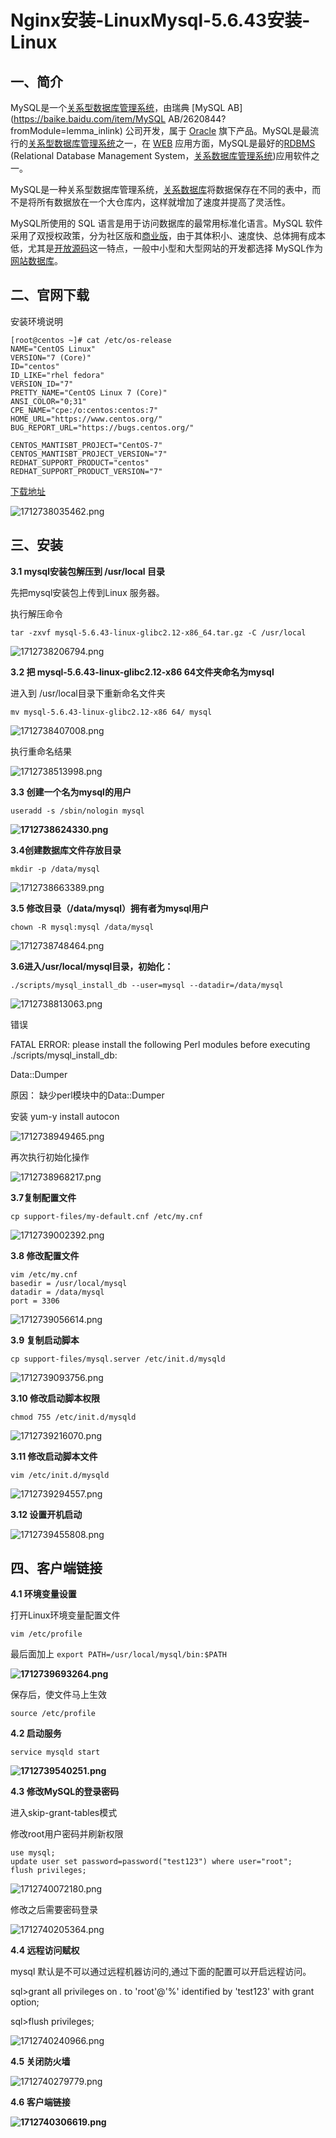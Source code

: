 # Nginx安装-LinuxMysql-5.6.43安装-Linux

## 一、简介

MySQL是一个[关系型数据库管理系统](https://baike.baidu.com/item/关系型数据库管理系统/696511?fromModule=lemma_inlink)，由瑞典 [MySQL AB](https://baike.baidu.com/item/MySQL AB/2620844?fromModule=lemma_inlink) 公司开发，属于 [Oracle](https://baike.baidu.com/item/Oracle/301207?fromModule=lemma_inlink) 旗下产品。MySQL是最流行的[关系型数据库管理系统](https://baike.baidu.com/item/关系型数据库管理系统/696511?fromModule=lemma_inlink)之一，在 [WEB](https://baike.baidu.com/item/WEB/150564?fromModule=lemma_inlink) 应用方面，MySQL是最好的[RDBMS](https://baike.baidu.com/item/RDBMS/1048260?fromModule=lemma_inlink) (Relational Database Management System，[关系数据库管理系统](https://baike.baidu.com/item/关系数据库管理系统/11032386?fromModule=lemma_inlink))应用软件之一。

MySQL是一种关系型数据库管理系统，[关系数据库](https://baike.baidu.com/item/关系数据库/1237340?fromModule=lemma_inlink)将数据保存在不同的表中，而不是将所有数据放在一个大仓库内，这样就增加了速度并提高了灵活性。

MySQL所使用的 SQL 语言是用于访问数据库的最常用标准化语言。MySQL 软件采用了双授权政策，分为社区版和[商业版](https://baike.baidu.com/item/商业版/1817444?fromModule=lemma_inlink)，由于其体积小、速度快、总体拥有成本低，尤其是[开放源码](https://baike.baidu.com/item/开放源码/7176422?fromModule=lemma_inlink)这一特点，一般中小型和大型网站的开发都选择 MySQL作为[网站数据库](https://baike.baidu.com/item/网站数据库/6399264?fromModule=lemma_inlink)。

## 二、官网下载

安装环境说明

```
[root@centos ~]# cat /etc/os-release 
NAME="CentOS Linux"
VERSION="7 (Core)"
ID="centos"
ID_LIKE="rhel fedora"
VERSION_ID="7"
PRETTY_NAME="CentOS Linux 7 (Core)"
ANSI_COLOR="0;31"
CPE_NAME="cpe:/o:centos:centos:7"
HOME_URL="https://www.centos.org/"
BUG_REPORT_URL="https://bugs.centos.org/"

CENTOS_MANTISBT_PROJECT="CentOS-7"
CENTOS_MANTISBT_PROJECT_VERSION="7"
REDHAT_SUPPORT_PRODUCT="centos"
REDHAT_SUPPORT_PRODUCT_VERSION="7"
```

[下载地址](https://downloads.mysql.com/archives/community/)

![1712738035462.png](image\1712738035462.png)

## 三、安装

**3.1 mysql安装包解压到 /usr/local 目录**

先把mysql安装包上传到Linux 服务器。

执行解压命令

```
tar -zxvf mysql-5.6.43-linux-glibc2.12-x86_64.tar.gz -C /usr/local
```

![1712738206794.png](image\1712738206794.png)



**3.2 把 mysql-5.6.43-linux-glibc2.12-x86 64文件夹命名为mysql**

进入到 /usr/local目录下重新命名文件夹

```
mv mysql-5.6.43-linux-glibc2.12-x86 64/ mysql
```

![1712738407008.png](image\1712738407008.png)

执行重命名结果

![1712738513998.png](image\1712738513998.png)

**3.3 创建一个名为mysql的用户**

```
useradd -s /sbin/nologin mysql
```

**![1712738624330.png](image\1712738624330.png)**

**3.4创建数据库文件存放目录**

```
mkdir -p /data/mysql
```

![1712738663389.png](image\1712738663389.png)

**3.5 修改目录（/data/mysql）拥有者为mysql用户**

```
chown -R mysql:mysql /data/mysql
```

![1712738748464.png](image\1712738748464.png)

**3.6进入/usr/local/mysql目录，初始化：**

```
./scripts/mysql_install_db --user=mysql --datadir=/data/mysql
```

![1712738813063.png](image\1712738813063.png)

错误

FATAL ERROR: please install the following Perl modules before executing ./scripts/mysql_install_db:

Data::Dumper

原因： 缺少perl模块中的Data::Dumper

安装 yum-y install autocon

![1712738949465.png](image\1712738949465.png)

再次执行初始化操作

![1712738968217.png](image\1712738968217.png)

**3.7复制配置文件**

```
cp support-files/my-default.cnf /etc/my.cnf
```

![1712739002392.png](image\1712739002392.png)

**3.8 修改配置文件**

```
vim /etc/my.cnf
basedir = /usr/local/mysql
datadir = /data/mysql
port = 3306
```

![1712739056614.png](image\1712739056614.png)

**3.9 复制启动脚本**

```
cp support-files/mysql.server /etc/init.d/mysqld
```

![1712739093756.png](image\1712739093756.png)

**3.10 修改启动脚本权限**

```
chmod 755 /etc/init.d/mysqld
```

![1712739216070.png](image\1712739216070.png)

**3.11 修改启动脚本文件**

```
vim /etc/init.d/mysqld
```

![1712739294557.png](image\1712739294557.png)

**3.12 设置开机启动**

![1712739455808.png](image\1712739455808.png)

## 四、客户端链接

**4.1 环境变量设置**

打开Linux环境变量配置文件

```
vim /etc/profile
```

最后面加上 `export PATH=/usr/local/mysql/bin:$PATH`

 **![1712739693264.png](image\1712739693264.png)**

保存后，使文件马上生效

```
source /etc/profile
```

**4.2 启动服务**

```
service mysqld start
```

**![1712739540251.png](image\1712739540251.png)**

**4.3 修改MySQL的登录密码**

进入skip-grant-tables模式

修改root用户密码并刷新权限

```
use mysql;
update user set password=password("test123") where user="root";
flush privileges;
```

![1712740072180.png](image\1712740072180.png)

修改之后需要密码登录

![1712740205364.png](image\1712740205364.png)

**4.4 远程访问赋权**

mysql 默认是不可以通过远程机器访问的,通过下面的配置可以开启远程访问。

sql>grant all privileges on *.* to 'root'@'%' identified by 'test123' with grant option;

sql>flush privileges;

![1712740240966.png](image\1712740240966.png)

**4.5 关闭防火墙**

![1712740279779.png](image\1712740279779.png)

**4.6 客户端链接**

**![1712740306619.png](image\1712740306619.png)**